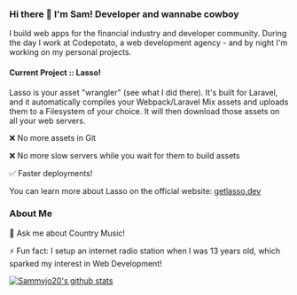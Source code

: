 ### Hi there 👋 I'm Sam! Developer and wannabe cowboy  

I build web apps for the financial industry and developer community. During the day I work at Codepotato, a web development agency - and by night I'm working on my personal projects.

#### Current Project :: Lasso!

Lasso is your asset "wrangler" (see what I did there). It's built for Laravel, and it automatically compiles your Webpack/Laravel Mix assets and uploads them to a Filesystem of your choice. It will then download those assets on all your web servers.

❌ No more assets in Git

❌ No more slow servers while you wait for them to build assets

✅ Faster deployments!

You can learn more about Lasso on the official website: [getlasso.dev](https://getlasso.dev)

### About Me

💬 Ask me about Country Music!

⚡ Fun fact: I setup an internet radio station when I was 13 years old, which sparked my interest in Web Development!

[![Sammyjo20's github stats](https://github-readme-stats.vercel.app/api?username=sammyjo20)](https://github.com/anuraghazra/github-readme-stats)
